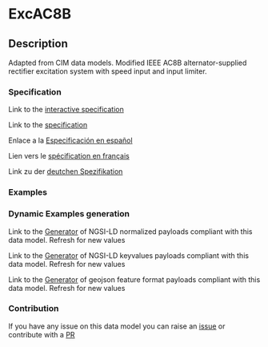 # ExcAC8B

## Description 

Adapted from CIM data models. Modified IEEE AC8B alternator-supplied rectifier excitation system with speed input and input limiter.
### Specification

Link to the [interactive specification](https://swagger.lab.fiware.org/?url=https://smart-data-models.github.io/dataModel.EnergyCIM/ExcAC8B/swagger.yaml)

Link to the [specification](https://smart-data-models.github.io/dataModel.EnergyCIM/ExcAC8B/doc/spec.md)

Enlace a la [Especificación en español](https://smart-data-models.github.io/dataModel.EnergyCIM/ExcAC8B/doc/spec_ES.md)

Lien vers le [spécification en français](https://smart-data-models.github.io/dataModel.EnergyCIM/ExcAC8B/doc/spec_FR.md)

Link zu der [deutchen Spezifikation](https://smart-data-models.github.io/dataModel.EnergyCIM/ExcAC8B/doc/spec_DE.md)
### Examples
### Dynamic Examples generation

Link to the [Generator](https://smartdatamodels.org/extra/ngsi-ld_generator_v0.92.php?schemaUrl=https://raw.githubusercontent.com/smart-data-models/dataModel.EnergyCIM/master/ExcAC8B/schema.json&email=info@smartdatamodels.org) of NGSI-LD normalized payloads compliant with this data model. Refresh for new values

Link to the [Generator](https://smartdatamodels.org/extra/ngsi-ld_generator_keyvalues_v0.92.php?schemaUrl=https://raw.githubusercontent.com/smart-data-models/dataModel.EnergyCIM/master/ExcAC8B/schema.json&email=info@smartdatamodels.org) of NGSI-LD keyvalues payloads compliant with this data model. Refresh for new values

Link to the [Generator](https://smartdatamodels.org/extra/geojson_features_generator_v1.0.php?schemaUrl=https://raw.githubusercontent.com/smart-data-models/dataModel.EnergyCIM/master/ExcAC8B/schema.json&email=info@smartdatamodels.org) of geojson feature format payloads compliant with this data model. Refresh for new values
### Contribution

 If you have any issue on this data model you can raise an [issue](https://github.com/smart-data-models/dataModel.EnergyCIM/issues)  or contribute with a [PR](https://github.com/smart-data-models/dataModel.EnergyCIM/pulls)